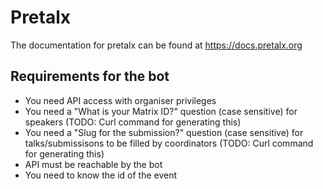 # Pretalx

The documentation for pretalx can be found at https://docs.pretalx.org

## Requirements for the bot

- You need API access with organiser privileges
- You need a "What is your Matrix ID?" question (case sensitive) for speakers (TODO: Curl command for generating this)
- You need a "Slug for the submission?" question (case sensitive) for talks/submissisons to be filled by coordinators (TODO: Curl command for generating this)
- API must be reachable by the bot
- You need to know the id of the event